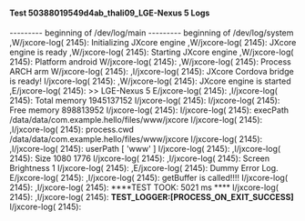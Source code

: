 #### Test 50388019549d4ab_thali09_LGE-Nexus 5 Logs

--------- beginning of /dev/log/main
--------- beginning of /dev/log/system
,W/jxcore-log( 2145): Initializing JXcore engine
,W/jxcore-log( 2145): JXcore engine is ready
,W/jxcore-log( 2145): Starting JXcore engine
,W/jxcore-log( 2145): Platform android
W/jxcore-log( 2145): 
,W/jxcore-log( 2145): Process ARCH arm
W/jxcore-log( 2145): 
,I/jxcore-log( 2145): JXcore Cordova bridge is ready!
I/jxcore-log( 2145): 
,W/jxcore-log( 2145): JXcore engine is started
,E/jxcore-log( 2145): >> LGE-Nexus 5
E/jxcore-log( 2145): 
,I/jxcore-log( 2145): Total memory 1945137152
I/jxcore-log( 2145): 
I/jxcore-log( 2145): Free memory 898813952
I/jxcore-log( 2145): 
I/jxcore-log( 2145): execPath /data/data/com.example.hello/files/www/jxcore
I/jxcore-log( 2145): 
,I/jxcore-log( 2145): process.cwd /data/data/com.example.hello/files/www/jxcore
I/jxcore-log( 2145): 
,I/jxcore-log( 2145): userPath [ 'www' ]
I/jxcore-log( 2145): 
,I/jxcore-log( 2145): Size 1080 1776
I/jxcore-log( 2145): 
,I/jxcore-log( 2145): Screen Brightness 1
I/jxcore-log( 2145): 
,E/jxcore-log( 2145): Dummy Error Log.
E/jxcore-log( 2145): 
,I/jxcore-log( 2145): getBuffer is called!!!!
I/jxcore-log( 2145): 
,I/jxcore-log( 2145): ****TEST TOOK:  5021  ms ****
I/jxcore-log( 2145): 
,I/jxcore-log( 2145): ****TEST_LOGGER:[PROCESS_ON_EXIT_SUCCESS]****
I/jxcore-log( 2145): 
